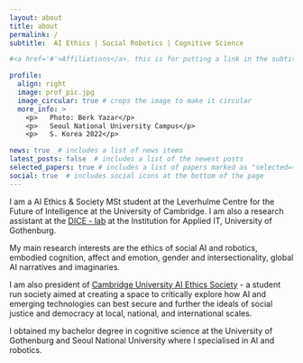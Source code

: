 ```yaml
---
layout: about
title: about
permalink: /
subtitle:  AI Ethics | Social Robotics | Cognitive Science

#<a href='#'>Affiliations</a>. this is for putting a link in the subtitle

profile:
  align: right
  image: prof_pic.jpg
  image_circular: true # crops the image to make it circular
  more_info: >
    <p>   Photo: Berk Yazar</p>
    <p>   Seoul National University Campus</p>
    <p>   S. Korea 2022</p>

news: true  # includes a list of news items
latest_posts: false  # includes a list of the newest posts
selected_papers: true # includes a list of papers marked as "selected={true}"
social: true  # includes social icons at the bottom of the page
---
```



I am a AI Ethics & Society MSt student at the Leverhulme Centre for the Future of Intelligence at the University of Cambridge. I am also a research assistant at the <a href="https://dice-r-lab.com/">DICE - lab</a> at the Institution for Applied IT, University of Gothenburg. 

My main research interests are the ethics of social AI and robotics, embodied cognition, affect and emotion, gender and intersectionality, global AI narratives and imaginaries.

I am also president of <a href="https://camtechandsociety.wixsite.com/aiethicssociety">Cambridge University AI Ethics Society</a> - a student run society aimed at creating a space to critically explore how AI and emerging technologies can best secure and further the ideals of social justice and democracy at local, national, and international scales.

I obtained my bachelor degree in cognitive science at the University of Gothenburg and Seoul National University where I specialised in AI and robotics. 
